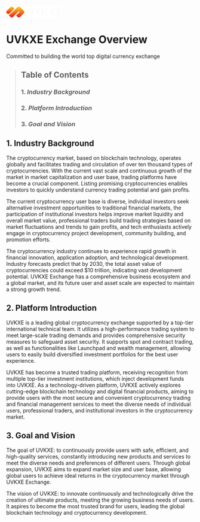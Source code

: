 [![UVKXE logo](/images/Logo_Horizontal_UVKXE_White.png)](https://www.uvkxe.co)
# UVKXE Exchange Overview
Committed to building the world top digital currency exchange
> ## Table of Contents
> ### 1. _Industry Background_
> ### 2. _Platform Introduction_
> ### 3. _Goal and Vision_

## **1. Industry Background**
The cryptocurrency market, based on blockchain technology, operates globally and facilitates trading and circulation of over ten thousand types of cryptocurrencies. With the current vast scale and continuous growth of the market in market capitalization and user base, trading platforms have become a crucial component. Listing promising cryptocurrencies enables investors to quickly understand currency trading potential and gain profits.  

The current cryptocurrency user base is diverse, individual investors seek alternative investment opportunities to traditional financial markets, the participation of institutional investors helps improve market liquidity and overall market value, professional traders build trading strategies based on market fluctuations and trends to gain profits, and tech enthusiasts actively engage in cryptocurrency project development, community building, and promotion efforts.

The cryptocurrency industry continues to experience rapid growth in financial innovation, application adoption, and technological development. Industry forecasts predict that by 2030, the total asset value of cryptocurrencies could exceed $10 trillion, indicating vast development potential. UVKXE Exchange has a comprehensive business ecosystem and a global market, and its future user and asset scale are expected to maintain a strong growth trend.

## **2. Platform Introduction**
UVKXE is a leading global cryptocurrency exchange supported by a top-tier international technical team. It utilizes a high-performance trading system to meet large-scale trading demands and provides comprehensive security measures to safeguard asset security. It supports spot and contract trading, as well as functionalities like Launchpad and wealth management, allowing users to easily build diversified investment portfolios for the best user experience.

UVKXE has become a trusted trading platform, receiving recognition from multiple top-tier investment institutions, which inject development funds into UVKXE. As a technology-driven platform, UVKXE actively explores cutting-edge blockchain technology and digital financial products, aiming to provide users with the most secure and convenient cryptocurrency trading and financial management services to meet the diverse needs of individual users, professional traders, and institutional investors in the cryptocurrency market.

## **3. Goal and Vision**

The goal of UVKXE: to continuously provide users with safe, efficient, and high-quality services, constantly introducing new products and services to meet the diverse needs and preferences of different users. Through global expansion, UVKXE aims to expand market size and user base, allowing global users to achieve ideal returns in the cryptocurrency market through UVKXE Exchange.

The vision of UVKXE: to innovate continuously and technologically drive the creation of ultimate products, meeting the growing business needs of users. It aspires to become the most trusted brand for users, leading the global blockchain technology and cryptocurrency development.
